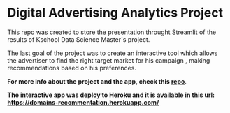 # Digital Advertising Analytics Project

This repo was created to store the presentation throught Streamlit of the results of Kschool Data Science Master´s project.

The last goal of the project was to create an interactive tool which allows the advertiser to find the right target market for his campaign , making recommendations based on his preferences.

**For more info about the project and the app, check this [repo](https://github.com/rfisla/FINAL-PROJECT-OF-KSCHOOL-MASTER.git)**.

**The interactive app was deploy to Heroku and it is available in this url: https://domains-recommentation.herokuapp.com/**
